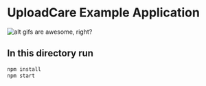 # UploadCare Example Application

![alt gifs are awesome, right?](output.gif)

## In this directory run
```sh
npm install 
npm start
```